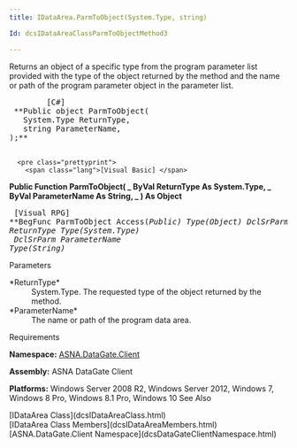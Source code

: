 ```yaml
---
title: IDataArea.ParmToObject(System.Type, string)

Id: dcsIDataAreaClassParmToObjectMethod3

---
```


Returns an object of a specific type from the program parameter list provided with the type of the object returned by the method and the name or path of the program parameter object in the parameter list.
<pre class="prettyprint">
        <span class="lang">[C#]</span>
 **Public object ParmToObject(
   System.Type ReturnType,
   string ParameterName,
);** 
      </pre>
      <pre class="prettyprint">
        <span class="lang">[Visual Basic] </span>
 **Public Function ParmToObject( _
   ByVal ReturnType As System.Type, _
   ByVal ParameterName As String, _
) As Object** 
      </pre>
      <pre class="prettyprint">
        <span class="lang">[Visual RPG]</span>
 **BegFunc ParmToObject Access(*Public) Type(Object)
   DclSrParm ReturnType Type(System.Type)<br />  DclSrParm ParameterName Type(*String)** 
      </pre>

Parameters

<dl>
        <dt>
 *ReturnType* 
        </dt>
        <dd>System.Type.  The requested type of the object returned by the method. </dd>
        <dt>
 *ParameterName* 
        </dt>
        <dd>		The name or path of the program data area.</dd>
</dl>

Requirements

**Namespace:** [ASNA.DataGate.Client](dcsDataGateClientNamespace.html) 

**Assembly:** ASNA DataGate Client

**Platforms:** Windows Server 2008 R2, Windows Server 2012, Windows 7, Windows 8 Pro, Windows 8.1 Pro, Windows 10
See Also

<dl />
      [IDataArea Class](dcsIDataAreaClass.html)
      <br />
      [IDataArea Class Members](dcsIDataAreaMembers.html)
      <br />
      [ASNA.DataGate.Client Namespace](dcsDataGateClientNamespace.html)


